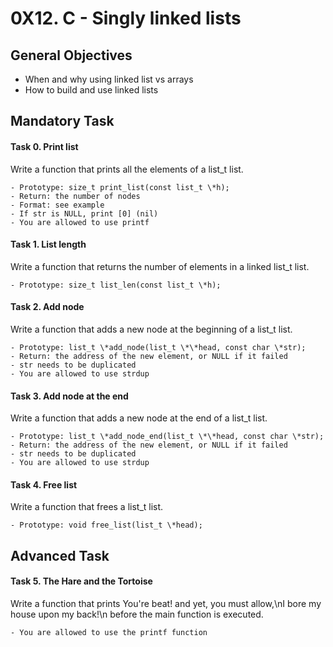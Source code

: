 # 0X12. C - Singly linked lists

## General Objectives
-	When and why using linked list vs arrays
-	How to build and use linked lists

## Mandatory Task

#### Task 0. Print list
Write a function that prints all the elements of a list_t list.

	- Prototype: size_t print_list(const list_t \*h);
	- Return: the number of nodes
	- Format: see example
	- If str is NULL, print [0] (nil)
	- You are allowed to use printf

#### Task 1. List length
Write a function that returns the number of elements in a linked list_t list.

	- Prototype: size_t list_len(const list_t \*h);

#### Task 2. Add node
Write a function that adds a new node at the beginning of a list_t list.

	- Prototype: list_t \*add_node(list_t \*\*head, const char \*str);
	- Return: the address of the new element, or NULL if it failed
	- str needs to be duplicated
	- You are allowed to use strdup

#### Task 3. Add node at the end
Write a function that adds a new node at the end of a list_t list.

	- Prototype: list_t \*add_node_end(list_t \*\*head, const char \*str);
	- Return: the address of the new element, or NULL if it failed
	- str needs to be duplicated
	- You are allowed to use strdup

#### Task 4. Free list
Write a function that frees a list_t list.

	- Prototype: void free_list(list_t \*head);

## Advanced Task

#### Task 5. The Hare and the Tortoise
Write a function that prints You're beat! and yet, you must allow,\nI bore my house upon my back!\n before the main function is executed.

	- You are allowed to use the printf function
